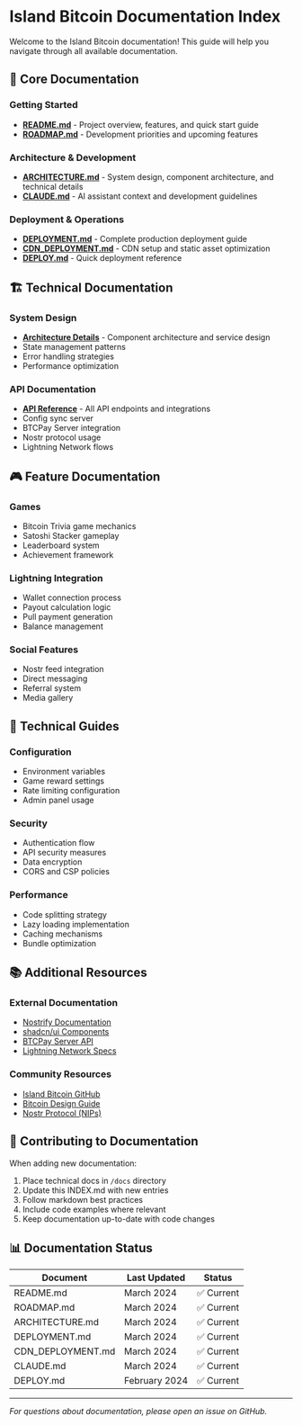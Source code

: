 # Island Bitcoin Documentation Index

Welcome to the Island Bitcoin documentation! This guide will help you navigate through all available documentation.

## 📖 Core Documentation

### Getting Started
- [**README.md**](../README.md) - Project overview, features, and quick start guide
- [**ROADMAP.md**](../ROADMAP.md) - Development priorities and upcoming features

### Architecture & Development
- [**ARCHITECTURE.md**](../ARCHITECTURE.md) - System design, component architecture, and technical details
- [**CLAUDE.md**](../CLAUDE.md) - AI assistant context and development guidelines

### Deployment & Operations
- [**DEPLOYMENT.md**](../DEPLOYMENT.md) - Complete production deployment guide
- [**CDN_DEPLOYMENT.md**](../CDN_DEPLOYMENT.md) - CDN setup and static asset optimization
- [**DEPLOY.md**](../DEPLOY.md) - Quick deployment reference

## 🏗️ Technical Documentation

### System Design
- [**Architecture Details**](../ARCHITECTURE.md) - Component architecture and service design
- State management patterns
- Error handling strategies
- Performance optimization

### API Documentation
- [**API Reference**](./API.md) - All API endpoints and integrations
- Config sync server
- BTCPay Server integration
- Nostr protocol usage
- Lightning Network flows

## 🎮 Feature Documentation

### Games
- Bitcoin Trivia game mechanics
- Satoshi Stacker gameplay
- Leaderboard system
- Achievement framework

### Lightning Integration
- Wallet connection process
- Payout calculation logic
- Pull payment generation
- Balance management

### Social Features
- Nostr feed integration
- Direct messaging
- Referral system
- Media gallery

## 🔧 Technical Guides

### Configuration
- Environment variables
- Game reward settings
- Rate limiting configuration
- Admin panel usage

### Security
- Authentication flow
- API security measures
- Data encryption
- CORS and CSP policies

### Performance
- Code splitting strategy
- Lazy loading implementation
- Caching mechanisms
- Bundle optimization

## 📚 Additional Resources

### External Documentation
- [Nostrify Documentation](https://nostrify.dev/)
- [shadcn/ui Components](https://ui.shadcn.com/)
- [BTCPay Server API](https://docs.btcpayserver.org/API/Greenfield/v1/)
- [Lightning Network Specs](https://github.com/lightning/bolts)

### Community Resources
- [Island Bitcoin GitHub](https://github.com/islandbitcoin)
- [Bitcoin Design Guide](https://bitcoin.design/)
- [Nostr Protocol (NIPs)](https://github.com/nostr-protocol/nips)

## 🤝 Contributing to Documentation

When adding new documentation:
1. Place technical docs in `/docs` directory
2. Update this INDEX.md with new entries
3. Follow markdown best practices
4. Include code examples where relevant
5. Keep documentation up-to-date with code changes

## 📊 Documentation Status

| Document | Last Updated | Status |
|----------|--------------|--------|
| README.md | March 2024 | ✅ Current |
| ROADMAP.md | March 2024 | ✅ Current |
| ARCHITECTURE.md | March 2024 | ✅ Current |
| DEPLOYMENT.md | March 2024 | ✅ Current |
| CDN_DEPLOYMENT.md | March 2024 | ✅ Current |
| CLAUDE.md | March 2024 | ✅ Current |
| DEPLOY.md | February 2024 | ✅ Current |

---

*For questions about documentation, please open an issue on GitHub.*